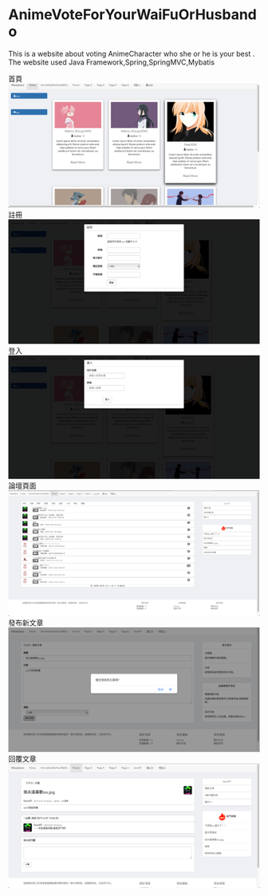# AnimeVoteForYourWaiFuOrHusbando
This is a website about voting AnimeCharacter who she or he is your best . 
The website used Java Framework,Spring,SpringMVC,Mybatis

首頁
![image](https://github.com/bocb25212/AnimeVoteForYourWaiFuOrHusbando/blob/master/index.png)
註冊
![image](https://github.com/bocb25212/AnimeVoteForYourWaiFuOrHusbando/blob/master/register.png)
登入
![image](https://github.com/bocb25212/AnimeVoteForYourWaiFuOrHusbando/blob/master/login.png)
論壇頁面
![image](https://github.com/bocb25212/AnimeVoteForYourWaiFuOrHusbando/blob/master/forum.png)
發布新文章
![image](https://github.com/bocb25212/AnimeVoteForYourWaiFuOrHusbando/blob/master/new%20Topic.png)
回覆文章
![image](https://github.com/bocb25212/AnimeVoteForYourWaiFuOrHusbando/blob/master/reply.png)

